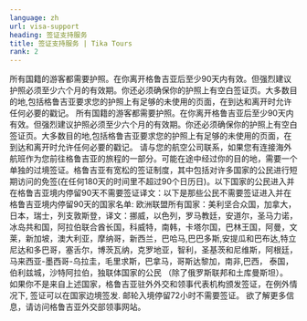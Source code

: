 ```yaml
---
language: zh
url: visa-support
heading: 签证支持服务
title: 签证支持服务 | Tika Tours
rank: 2
---
```

<div class="row content-row"><!-- 896 (1)-->
<div class="col-xs-12"><!-- 1240 -->

所有国籍的游客都需要护照。在你离开格鲁吉亚后至少90天内有效。但强烈建议护照必须至少六个月的有效期。你还必须确保你的护照上有空白签证页。大多数目的地,包括格鲁吉亚要求您的护照上有足够的未使用的页面，在到达和离开时允许任何必要的戳记。
所有国籍的游客都需要护照。在你离开格鲁吉亚后至少90天内有效。但强烈建议护照必须至少六个月的有效期。你还必须确保你的护照上有空白签证页。大多数目的地,包括格鲁吉亚要求您的护照上有足够的未使用的页面，在到达和离开时允许任何必要的戳记。
请与您的航空公司联系，如果您有连接海外航班作为您前往格鲁吉亚的旅程的一部分。可能在途中经过你的目的地，需要一个单独的过境签证。格鲁吉亚有宽松的签证制度，其中包括对许多国家的公民进行短期访问的免签(在任何180天的时间里不超过90个日历日)。以下国家的公民进入并在格鲁吉亚境内停留90天不需要签证译文：以下是那些公民不需要签证进入并在格鲁吉亚境内停留90天的国家名单:
欧洲联盟所有国家：美利坚合众国，加拿大，日本，瑞士，列支敦斯登，译文：挪威，以色列，罗马教廷，安道尔，圣马力诺，冰岛共和国，阿拉伯联合酋长国，科威特，南韩，卡塔尔国，巴林王国，阿曼，文莱，新加坡，澳大利亚，摩纳哥，新西兰，巴哈马,巴巴多斯,安提瓜和巴布达,特立尼达和多巴哥，塞舌尔，博茨瓦纳，克罗地亚，智利，圣基茨和尼维斯，阿根廷，马来西亚-墨西哥-乌拉圭，毛里求斯，巴拿马，哥斯达黎加，南非,巴西， 泰国，伯利兹城，沙特阿拉伯，独联体国家的公民 （除了俄罗斯联邦和土库曼斯坦）。
 如果你不是来自上述国家，格鲁吉亚驻外外交和领事代表机构颁发签证，在例外情况下, 签证可以在国家边境签发.
邮轮入境停留72小时不需要签证。
欲了解更多信息，请访问格鲁吉亚外交部领事网站。


</div>

</div>

